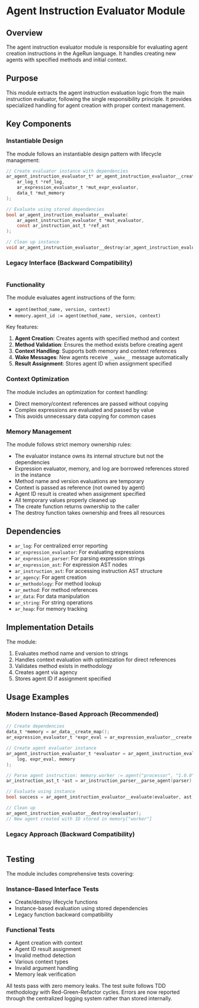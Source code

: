 # Agent Instruction Evaluator Module

## Overview

The agent instruction evaluator module is responsible for evaluating agent creation instructions in the AgeRun language. It handles creating new agents with specified methods and initial context.

## Purpose

This module extracts the agent instruction evaluation logic from the main instruction evaluator, following the single responsibility principle. It provides specialized handling for agent creation with proper context management.

## Key Components

### Instantiable Design

The module follows an instantiable design pattern with lifecycle management:

```c
// Create evaluator instance with dependencies
ar_agent_instruction_evaluator_t* ar_agent_instruction_evaluator__create(
    ar_log_t *ref_log,
    ar_expression_evaluator_t *mut_expr_evaluator,
    data_t *mut_memory
);

// Evaluate using stored dependencies
bool ar_agent_instruction_evaluator__evaluate(
    ar_agent_instruction_evaluator_t *mut_evaluator,
    const ar_instruction_ast_t *ref_ast
);

// Clean up instance
void ar_agent_instruction_evaluator__destroy(ar_agent_instruction_evaluator_t *own_evaluator);
```

### Legacy Interface (Backward Compatibility)

```c
```

### Functionality

The module evaluates agent instructions of the form:
- `agent(method_name, version, context)`
- `memory.agent_id := agent(method_name, version, context)`

Key features:
1. **Agent Creation**: Creates agents with specified method and context
2. **Method Validation**: Ensures the method exists before creating agent
3. **Context Handling**: Supports both memory and context references
4. **Wake Messages**: New agents receive `__wake__` message automatically
5. **Result Assignment**: Stores agent ID when assignment specified

### Context Optimization

The module includes an optimization for context handling:
- Direct memory/context references are passed without copying
- Complex expressions are evaluated and passed by value
- This avoids unnecessary data copying for common cases

### Memory Management

The module follows strict memory ownership rules:
- The evaluator instance owns its internal structure but not the dependencies
- Expression evaluator, memory, and log are borrowed references stored in the instance
- Method name and version evaluations are temporary
- Context is passed as reference (not owned by agent)
- Agent ID result is created when assignment specified
- All temporary values properly cleaned up
- The create function returns ownership to the caller
- The destroy function takes ownership and frees all resources

## Dependencies

- `ar_log`: For centralized error reporting
- `ar_expression_evaluator`: For evaluating expressions
- `ar_expression_parser`: For parsing expression strings
- `ar_expression_ast`: For expression AST nodes
- `ar_instruction_ast`: For accessing instruction AST structure
- `ar_agency`: For agent creation
- `ar_methodology`: For method lookup
- `ar_method`: For method references
- `ar_data`: For data manipulation
- `ar_string`: For string operations
- `ar_heap`: For memory tracking

## Implementation Details

The module:
1. Evaluates method name and version to strings
2. Handles context evaluation with optimization for direct references
3. Validates method exists in methodology
4. Creates agent via agency
5. Stores agent ID if assignment specified

## Usage Examples

### Modern Instance-Based Approach (Recommended)

```c
// Create dependencies
data_t *memory = ar_data__create_map();
ar_expression_evaluator_t *expr_eval = ar_expression_evaluator__create(memory, NULL);

// Create agent evaluator instance
ar_agent_instruction_evaluator_t *evaluator = ar_agent_instruction_evaluator__create(
    log, expr_eval, memory
);

// Parse agent instruction: memory.worker := agent("processor", "1.0.0", context)
ar_instruction_ast_t *ast = ar_instruction_parser__parse_agent(parser);

// Evaluate using instance
bool success = ar_agent_instruction_evaluator__evaluate(evaluator, ast);

// Clean up
ar_agent_instruction_evaluator__destroy(evaluator);
// New agent created with ID stored in memory["worker"]
```

### Legacy Approach (Backward Compatibility)

```c
```

## Testing

The module includes comprehensive tests covering:

### Instance-Based Interface Tests
- Create/destroy lifecycle functions
- Instance-based evaluation using stored dependencies
- Legacy function backward compatibility

### Functional Tests  
- Agent creation with context
- Agent ID result assignment
- Invalid method detection
- Various context types
- Invalid argument handling
- Memory leak verification

All tests pass with zero memory leaks. The test suite follows TDD methodology with Red-Green-Refactor cycles. Errors are now reported through the centralized logging system rather than stored internally.